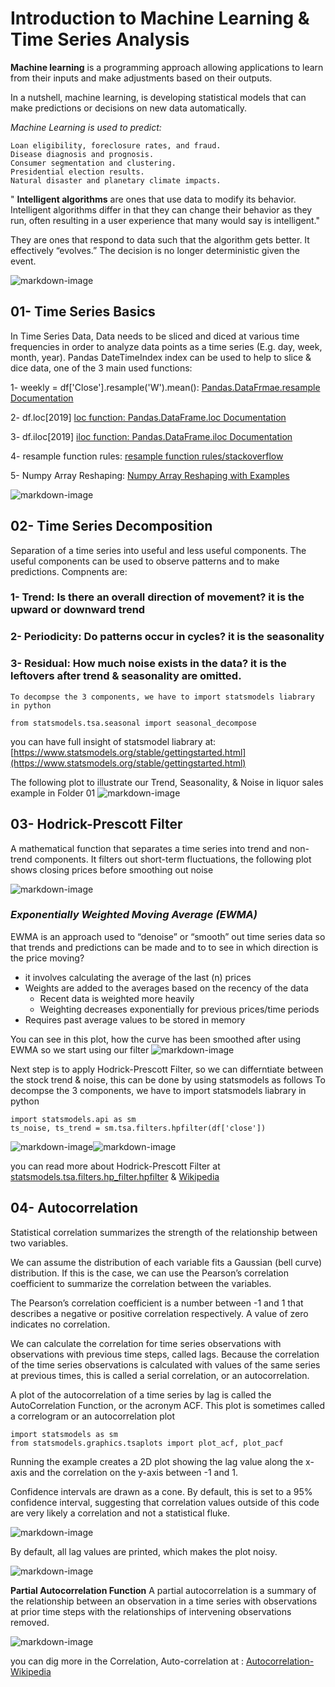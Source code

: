 # Introduction to Machine Learning & Time Series Analysis

**Machine learning** is a programming approach allowing applications to learn from their inputs and make adjustments based on their outputs.

In a nutshell, machine learning, is developing statistical models that can make predictions or decisions on new data automatically.

*Machine Learning is used to predict:*

    Loan eligibility, foreclosure rates, and fraud.
    Disease diagnosis and prognosis.
    Consumer segmentation and clustering.
    Presidential election results.
    Natural disaster and planetary climate impacts.


" **Intelligent algorithms** are ones that use data to modify its behavior. Intelligent algorithms differ in that they can change their behavior as they run, often resulting in a user experience that many would say is intelligent."                          


They are ones that respond to data such that the algorithm gets better. It effectively
“evolves.” The decision is no longer deterministic given the event.


![markdown-image](Images/1.JPG)

## 01- Time Series Basics
In Time Series Data, Data needs to be sliced and diced at various time frequencies in order to analyze data points as a time series (E.g. day, week, month, year). Pandas DateTimeIndex index can be used to help to slice & dice data, one of the 3 main used functions:

1- weekly = df['Close'].resample('W').mean(): 
[Pandas.DataFrmae.resample Documentation](https://pandas.pydata.org/pandas-docs/stable/reference/api/pandas.DataFrame.resample.html)

2- df.loc[2019]
[loc function: Pandas.DataFrame.loc Documentation](https://pandas.pydata.org/pandas-docs/stable/reference/api/pandas.DataFrame.loc.html)

3- df.iloc[2019]
[iloc function: Pandas.DataFrame.iloc Documentation](https://pandas.pydata.org/pandas-docs/stable/reference/api/pandas.DataFrame.iloc.html)

4-  resample function rules:
[resample function rules/stackoverflow](https://stackoverflow.com/questions/17001389/pandas-resample-documentation)

5- Numpy Array Reshaping:
[Numpy Array Reshaping with Examples](https://www.w3schools.com/python/numpy_array_reshape.asp)

![markdown-image](Images/resample.JPG)


## 02- Time Series Decomposition

Separation of a time series into useful and less useful components. The useful components can be used to observe patterns and to make predictions. Compnents are:

### 1- **Trend:** Is there an overall direction of movement? it is the upward or downward trend
### 2- **Periodicity:** Do patterns occur in cycles? it is the seasonality
### 3- **Residual:** How much noise exists in the data? it is the leftovers after trend & seasonality are omitted.

    To decompse the 3 components, we have to import statsmodels liabrary in python

    from statsmodels.tsa.seasonal import seasonal_decompose

you can have full insight  of statsmodel liabrary at:  [https://www.statsmodels.org/stable/gettingstarted.html](https://www.statsmodels.org/stable/gettingstarted.html)

The following plot to illustrate our Trend, Seasonality, & Noise in liquor sales example in Folder 01
![markdown-image](Images/decompose.JPG)


## 03- Hodrick-Prescott Filter
A mathematical function that separates a time series into trend and non-trend components. It filters out short-term fluctuations, the following plot shows closing prices before smoothing  out noise

![markdown-image](Images/Close.JPG)

  ### *Exponentially Weighted Moving Average (EWMA)*
EWMA is an approach used to “denoise” or “smooth” out time series data so that trends and predictions can be made and to to see in which direction is the price moving?

   * it involves calculating the average of the last (n) prices 
   * Weights are added to the averages based on the recency of the data
      * Recent data is weighted more heavily
      * Weighting decreases exponentially for previous prices/time periods
   * Requires past average values to be stored in memory
  
  You can see in this plot, how the curve has been smoothed after using EWMA so we start using our filter
  ![markdown-image](Images/ewm.JPG)

Next step is to apply Hodrick-Prescott Filter, so we can differntiate between the stock trend & noise, this can be done by using statsmodels as follows
    To decompse the 3 components, we have to import statsmodels liabrary in python

    import statsmodels.api as sm
    ts_noise, ts_trend = sm.tsa.filters.hpfilter(df['close'])

![markdown-image](Images/trend.JPG)![markdown-image](Images/noise.JPG)

you can read more about Hodrick-Prescott Filter at  [statsmodels.tsa.filters.hp_filter.hpfilter](https://www.statsmodels.org/stable/generated/statsmodels.tsa.filters.hp_filter.hpfilter.html) & [Wikipedia](https://en.wikipedia.org/wiki/Hodrick%E2%80%93Prescott_filter)

## 04- Autocorrelation
Statistical correlation summarizes the strength of the relationship between two variables.

We can assume the distribution of each variable fits a Gaussian (bell curve) distribution. If this is the case, we can use the Pearson’s correlation coefficient to summarize the correlation between the variables.

The Pearson’s correlation coefficient is a number between -1 and 1 that describes a negative or positive correlation respectively. A value of zero indicates no correlation.

We can calculate the correlation for time series observations with observations with previous time steps, called lags. Because the correlation of the time series observations is calculated with values of the same series at previous times, this is called a serial correlation, or an autocorrelation.

A plot of the autocorrelation of a time series by lag is called the AutoCorrelation Function, or the acronym ACF. This plot is sometimes called a correlogram or an autocorrelation plot

    import statsmodels as sm
    from statsmodels.graphics.tsaplots import plot_acf, plot_pacf

Running the example creates a 2D plot showing the lag value along the x-axis and the correlation on the y-axis between -1 and 1.

Confidence intervals are drawn as a cone. By default, this is set to a 95% confidence interval, suggesting that correlation values outside of this code are very likely a correlation and not a statistical fluke.

![markdown-image](Images/88.JPG)

By default, all lag values are printed, which makes the plot noisy.

![markdown-image](Images/auto.JPG)

**Partial Autocorrelation Function**
A partial autocorrelation is a summary of the relationship between an observation in a time series with observations at prior time steps with the relationships of intervening observations removed.

![markdown-image](Images/partial.JPG)

you can dig more in the Correlation, Auto-correlation at :
[Autocorrelation-Wikipedia](https://en.wikipedia.org/wiki/Autocorrelation#:~:text=Autocorrelation%2C%20also%20known%20as%20serial,the%20time%20lag%20between%20them.)
